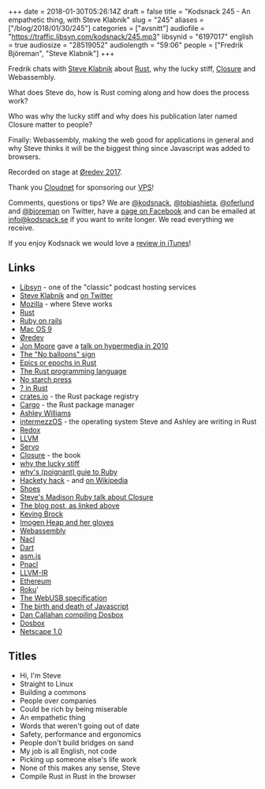 +++
date = 2018-01-30T05:26:14Z
draft = false
title = "Kodsnack 245 - An empathetic thing, with Steve Klabnik"
slug = "245"
aliases = ["/blog/2018/01/30/245"]
categories = ["avsnitt"]
audiofile = "https://traffic.libsyn.com/kodsnack/245.mp3"
libsynid = "6197017"
english = true
audiosize = "28519052"
audiolength = "59:06"
people = ["Fredrik Björeman", "Steve Klabnik"]
+++

Fredrik chats with [Steve Klabnik](https://www.steveklabnik.com/) about [Rust](https://www.rust-lang.org/), why the lucky stiff, [Closure](http://words.steveklabnik.com/the-closure-companion) and Webassembly.

What does Steve do, how is Rust coming along and how does the process work?

Who was why the lucky stiff and why does his publication later named Closure matter to people?

Finally: Webassembly, making the web good for applications in general and why Steve thinks it will be the biggest thing since Javascript was added to browsers.

Recorded on stage at [Øredev 2017](http://oredev.org/2017).

Thank you [Cloudnet](http://www.cloudnet.se) for sponsoring our [VPS](http://en.wikipedia.org/wiki/Virtual_private_server)!

Comments, questions or tips? We are [@kodsnack](https://www.twitter.com/kodsnack), [@tobiashieta](https://www.twitter.com/tobiashieta), [@oferlund](https://www.twitter.com/oferlund) and [@bjoreman](https://www.twitter.com/bjoreman) on Twitter, have a [page on Facebook](https://www.facebook.com/kodsnack) and can be emailed at [info@kodsnack.se](mailto:info@kodsnack.se) if you want to write longer. We read everything we receive.

If you enjoy Kodsnack we would love a [review in iTunes](http://itunes.apple.com/se/podcast/kodsnack/id561631498?l=en)!

## Links ##
* [Libsyn](https://www.libsyn.com/) - one of the "classic" podcast hosting services
* [Steve Klabnik](https://www.steveklabnik.com/) and [on Twitter](https://twitter.com/steveklabnik)
* [Mozilla](https://www.mozilla.org/) - where Steve works
* [Rust](https://www.rust-lang.org/)
* [Ruby on rails](https://en.wikipedia.org/wiki/Ruby_on_Rails)
* [Mac OS 9](https://en.wikipedia.org/wiki/Mac_OS_9)
* [Øredev](http://oredev.org/)
* [Jon Moore](https://twitter.com/jon_moore) gave a [talk on hypermedia in 2010](http://oredev.org/oredev2010/2010/sessions/hypermedia-apis.html)
* [The "No balloons" sign](https://twitter.com/steveklabnik/status/927526410180268032)
* [Epics or epochs in Rust](https://github.com/rust-lang/rfcs/blob/master/text/2052-epochs.md)
* [The Rust programming language](https://doc.rust-lang.org/book/)
* [No starch press](https://nostarch.com/)
* [? in Rust](https://m4rw3r.github.io/rust-questionmark-operator)
* [crates.io](https://crates.io/) - the Rust package registry
* [Cargo](https://doc.rust-lang.org/cargo/) - the Rust package manager
* [Ashley Williams](https://github.com/ashleygwilliams)
* [intermezzOS](https://github.com/intermezzOS) - the operating system Steve and Ashley are writing in Rust
* [Redox](https://redox-os.org/)
* [LLVM](https://en.wikipedia.org/wiki/LLVM)
* [Servo](https://en.wikipedia.org/wiki/Servo_%28layout_engine%29)
* [Closure](http://words.steveklabnik.com/the-closure-companion) - the book
* [why the lucky stiff](https://en.wikipedia.org/wiki/Why_the_lucky_stiff)
* [why's (poignant) guie to Ruby](http://poignant.guide/)
* [Hackety hack](https://github.com/hacketyhack) - and [on Wikipedia](https://en.wikipedia.org/wiki/Hackety_Hack)
* [Shoes](https://en.wikipedia.org/wiki/Shoes_%28GUI_toolkit%29)
* [Steve's Madison Ruby talk about Closure](https://www.youtube.com/watch?v=MaWHVceDbFo)
* [The blog post, as linked above](http://words.steveklabnik.com/the-closure-companion)
* [Keving Brock](http://www.brockoleur.com/)
* [Imogen Heap and her gloves](https://www.youtube.com/watch?v=7oeEQhOmGpg)
* [Webassembly](http://webassembly.org/)
* [Nacl](https://developer.chrome.com/native-client)
* [Dart](https://www.dartlang.org/)
* [asm.js](http://asmjs.org/)
* [Pnacl](https://developer.chrome.com/native-client/nacl-and-pnacl)
* [LLVM-IR](https://en.wikipedia.org/wiki/LLVM#Intermediate_representation)
* [Ethereum](https://en.wikipedia.org/wiki/Ethereum)
* [Roku](https://en.wikipedia.org/wiki/Roku)'
* [The WebUSB specification](https://wicg.github.io/webusb/)
* [The birth and death of Javascript](https://www.destroyallsoftware.com/talks/the-birth-and-death-of-javascript)
* [Dan Callahan compiling Dosbox](https://www.youtube.com/watch?v=bac0dGQbUto)
* [Dosbox](http://www.dosbox.com/)
* [Netscape 1.0](https://www.youtube.com/watch?v=Ojmng198Ni0)

## Titles ##
* Hi, I'm Steve
* Straight to Linux
* Building a commons
* People over companies
* Could be rich by being miserable
* An empathetic thing
* Words that weren't going out of date
* Safety, performance and ergonomics
* People don't build bridges on sand
* My job is all English, not code
* Picking up someone else's life work
* None of this makes any sense, Steve
* Compile Rust in Rust in the browser